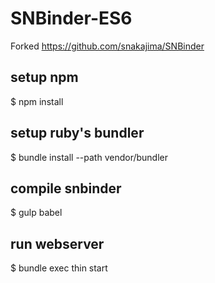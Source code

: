 # SNBinder-ES6

Forked https://github.com/snakajima/SNBinder 

## setup npm

 $ npm install

## setup ruby's bundler

 $ bundle install --path vendor/bundler

## compile snbinder

 $ gulp  babel

## run webserver

 $ bundle exec thin start
